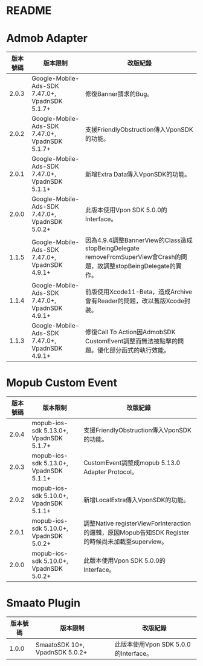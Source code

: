 README
===========================

Admob Adapter
===========================

|版本號碼|版本限制|改版紀錄|
|----|----------------|----------------|
|2.0.3|Google-Mobile-Ads-SDK 7.47.0+, VpadnSDK 5.1.7+|修復Banner請求的Bug。|
|2.0.2|Google-Mobile-Ads-SDK 7.47.0+, VpadnSDK 5.1.7+|支援FriendlyObstruction傳入VponSDK的功能。|
|2.0.1|Google-Mobile-Ads-SDK 7.47.0+, VpadnSDK 5.1.1+|新增Extra Data傳入VponSDK的功能。|
|2.0.0|Google-Mobile-Ads-SDK 7.47.0+, VpadnSDK 5.0.2+|此版本使用Vpon SDK 5.0.0的Interface。|
|1.1.5|Google-Mobile-Ads-SDK 7.47.0+, VpadnSDK 4.9.1+|因為4.9.4調整BannerView的Class造成stopBeingDelegate removeFromSuperView會Crash的問題，故調整stopBeingDelegate的實作。|
|1.1.4|Google-Mobile-Ads-SDK 7.47.0+, VpadnSDK 4.9.1+|前版使用Xcode11-Beta，造成Archive會有Reader的問題，改以舊版Xcode封裝。|
|1.1.3|Google-Mobile-Ads-SDK 7.47.0+, VpadnSDK 4.9.1+|修復Call To Action因AdmobSDK CustomEvent調整而無法被點擊的問題。優化部分函式的執行效能。|

Mopub Custom Event
===========================

|版本號碼|版本限制|改版紀錄|
|----|----------------|----------------|
|2.0.4|mopub-ios-sdk 5.13.0+, VpadnSDK 5.1.7+|支援FriendlyObstruction傳入VponSDK的功能。|
|2.0.3|mopub-ios-sdk 5.13.0+, VpadnSDK 5.1.1+|CustomEvent調整成mopub 5.13.0 Adapter Protocol。|
|2.0.2|mopub-ios-sdk 5.10.0+, VpadnSDK 5.1.1+|新增LocalExtra傳入VponSDK的功能。|
|2.0.1|mopub-ios-sdk 5.10.0+, VpadnSDK 5.0.2+|調整Native registerViewForInteraction的邏輯，原因Mopub告知SDK Register的時候尚未加載至superview。|
|2.0.0|mopub-ios-sdk 5.10.0+, VpadnSDK 5.0.2+|此版本使用Vpon SDK 5.0.0的Interface。|

Smaato Plugin
===========================

|版本號碼|版本限制|改版紀錄|
|----|----------------|----------------|
|1.0.0|SmaatoSDK 10+, VpadnSDK 5.0.2+|此版本使用Vpon SDK 5.0.0的Interface。|
